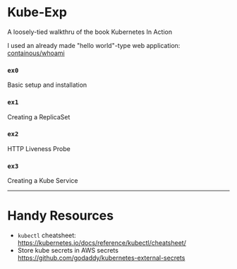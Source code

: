 # Kube-Exp

A loosely-tied walkthru of the book Kubernetes In Action

I used an already made "hello world"-type web application: [containous/whoami](https://hub.docker.com/r/containous/whoami)

### `ex0`

Basic setup and installation

### `ex1`

Creating a ReplicaSet

### `ex2`

HTTP Liveness Probe

### `ex3`

Creating a Kube Service

--------

# Handy Resources

* `kubectl` cheatsheet: https://kubernetes.io/docs/reference/kubectl/cheatsheet/
* Store kube secrets in AWS secrets https://github.com/godaddy/kubernetes-external-secrets
